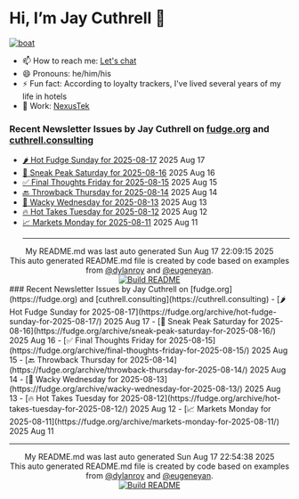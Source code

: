 # Hi, I’m Jay Cuthrell 👋

[![boat](https://cuthrell.com/boat.jpg)](https://cuthrell.com)

- 📫 How to reach me: [Let's chat](https://jaycuthrell.com/contact/)
- 😄 Pronouns: he/him/his
- ⚡ Fun fact: According to loyalty trackers, I've lived several years of my life in hotels
- 💼 Work: [NexusTek](https://nexustek.com)

### Recent Newsletter Issues by Jay Cuthrell on [fudge.org](https://fudge.org) and [cuthrell.consulting](https://cuthrell.consulting)
 - [🌶️ Hot Fudge Sunday for 2025-08-17](https://fudge.org/archive/hot-fudge-sunday-for-2025-08-17/) 2025 Aug 17
 - [🔮 Sneak Peak Saturday for 2025-08-16](https://fudge.org/archive/sneak-peak-saturday-for-2025-08-16/) 2025 Aug 16
 - [✅ Final Thoughts Friday for 2025-08-15](https://fudge.org/archive/final-thoughts-friday-for-2025-08-15/) 2025 Aug 15
 - [🔙 Throwback Thursday for 2025-08-14](https://fudge.org/archive/throwback-thursday-for-2025-08-14/) 2025 Aug 14
 - [🤪 Wacky Wednesday for 2025-08-13](https://fudge.org/archive/wacky-wednesday-for-2025-08-13/) 2025 Aug 13
 - [🔥 Hot Takes Tuesday for 2025-08-12](https://fudge.org/archive/hot-takes-tuesday-for-2025-08-12/) 2025 Aug 12
 - [📈 Markets Monday for 2025-08-11](https://fudge.org/archive/markets-monday-for-2025-08-11/) 2025 Aug 11<hr>
<div align="center">
My README.md was last auto generated Sun Aug 17 22:09:15 2025
<br>
  <link href="https://github.com/jaycuthrell" rel="me">
  <link href="https://fudge.org" rel="me">
This auto generated README.md file is created by code based on examples from <a href="https://towardsdatascience.com/auto-updating-your-github-profile-with-python-cde87b638168" target="_blank">@dylanroy</a> and <a href="https://github.com/eugeneyan" target="_blank">@eugeneyan</a>.
<br>
<a href="https://github.com/JayCuthrell/JayCuthrell/actions"><img src="https://github.com/JayCuthrell/JayCuthrell/workflows/cron/badge.svg?branch=master" align="center" alt="Build README"></a>
</div>### Recent Newsletter Issues by Jay Cuthrell on [fudge.org](https://fudge.org) and [cuthrell.consulting](https://cuthrell.consulting)
 - [🌶️ Hot Fudge Sunday for 2025-08-17](https://fudge.org/archive/hot-fudge-sunday-for-2025-08-17/) 2025 Aug 17
 - [🔮 Sneak Peak Saturday for 2025-08-16](https://fudge.org/archive/sneak-peak-saturday-for-2025-08-16/) 2025 Aug 16
 - [✅ Final Thoughts Friday for 2025-08-15](https://fudge.org/archive/final-thoughts-friday-for-2025-08-15/) 2025 Aug 15
 - [🔙 Throwback Thursday for 2025-08-14](https://fudge.org/archive/throwback-thursday-for-2025-08-14/) 2025 Aug 14
 - [🤪 Wacky Wednesday for 2025-08-13](https://fudge.org/archive/wacky-wednesday-for-2025-08-13/) 2025 Aug 13
 - [🔥 Hot Takes Tuesday for 2025-08-12](https://fudge.org/archive/hot-takes-tuesday-for-2025-08-12/) 2025 Aug 12
 - [📈 Markets Monday for 2025-08-11](https://fudge.org/archive/markets-monday-for-2025-08-11/) 2025 Aug 11<hr>
<div align="center">
My README.md was last auto generated Sun Aug 17 22:54:38 2025
<br>
  <link href="https://github.com/jaycuthrell" rel="me">
  <link href="https://fudge.org" rel="me">
This auto generated README.md file is created by code based on examples from <a href="https://towardsdatascience.com/auto-updating-your-github-profile-with-python-cde87b638168" target="_blank">@dylanroy</a> and <a href="https://github.com/eugeneyan" target="_blank">@eugeneyan</a>.
<br>
<a href="https://github.com/JayCuthrell/JayCuthrell/actions"><img src="https://github.com/JayCuthrell/JayCuthrell/workflows/cron/badge.svg?branch=master" align="center" alt="Build README"></a>
</div>

